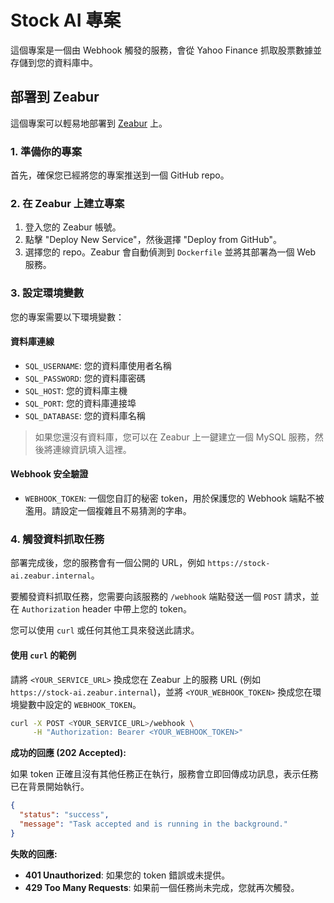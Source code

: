 # Stock AI 專案

這個專案是一個由 Webhook 觸發的服務，會從 Yahoo Finance 抓取股票數據並存儲到您的資料庫中。

## 部署到 Zeabur

這個專案可以輕易地部署到 [Zeabur](https://zeabur.com) 上。

### 1. 準備你的專案

首先，確保您已經將您的專案推送到一個 GitHub repo。

### 2. 在 Zeabur 上建立專案

1.  登入您的 Zeabur 帳號。
2.  點擊 "Deploy New Service"，然後選擇 "Deploy from GitHub"。
3.  選擇您的 repo。Zeabur 會自動偵測到 `Dockerfile` 並將其部署為一個 Web 服務。

### 3. 設定環境變數

您的專案需要以下環境變數：

#### 資料庫連線

- `SQL_USERNAME`: 您的資料庫使用者名稱
- `SQL_PASSWORD`: 您的資料庫密碼
- `SQL_HOST`: 您的資料庫主機
- `SQL_PORT`: 您的資料庫連接埠
- `SQL_DATABASE`: 您的資料庫名稱

> 如果您還沒有資料庫，您可以在 Zeabur 上一鍵建立一個 MySQL 服務，然後將連線資訊填入這裡。

#### Webhook 安全驗證

- `WEBHOOK_TOKEN`: 一個您自訂的秘密 token，用於保護您的 Webhook 端點不被濫用。請設定一個複雜且不易猜測的字串。

### 4. 觸發資料抓取任務

部署完成後，您的服務會有一個公開的 URL，例如 `https://stock-ai.zeabur.internal`。

要觸發資料抓取任務，您需要向該服務的 `/webhook` 端點發送一個 `POST` 請求，並在 `Authorization` header 中帶上您的 token。

您可以使用 `curl` 或任何其他工具來發送此請求。

#### 使用 `curl` 的範例

請將 `<YOUR_SERVICE_URL>` 換成您在 Zeabur 上的服務 URL (例如 `https://stock-ai.zeabur.internal`)，並將 `<YOUR_WEBHOOK_TOKEN>` 換成您在環境變數中設定的 `WEBHOOK_TOKEN`。

```bash
curl -X POST <YOUR_SERVICE_URL>/webhook \
     -H "Authorization: Bearer <YOUR_WEBHOOK_TOKEN>"
```

**成功的回應 (202 Accepted):**

如果 token 正確且沒有其他任務正在執行，服務會立即回傳成功訊息，表示任務已在背景開始執行。

```json
{
  "status": "success",
  "message": "Task accepted and is running in the background."
}
```

**失敗的回應:**

- **401 Unauthorized**: 如果您的 token 錯誤或未提供。
- **429 Too Many Requests**: 如果前一個任務尚未完成，您就再次觸發。
